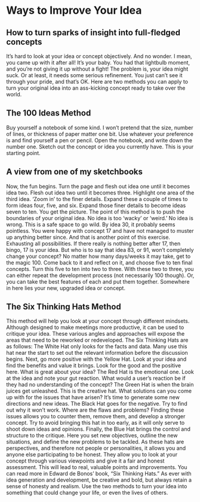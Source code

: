 Ways to Improve Your Idea
=========================
How to turn sparks of insight into full-fledged concepts
--------------------------------------------------------
It’s hard to look at your idea or concept objectively.
And no wonder. I mean, you came up with it after all! It’s your baby. You had that lightbulb moment, and you’re not giving it up without a fight!
The problem is, your idea might suck.
Or at least, it needs some serious refinement.
You just can’t see it through your pride, and that’s OK.
Here are two methods you can apply to turn your original idea into an ass-kicking concept ready to take over the world.

The 100 Ideas Method
--------------------
Buy yourself a notebook of some kind. I won’t pretend that the size, number of lines, or thickness of paper matter one bit.
Use whatever your preference is and find yourself a pen or pencil.
Open the notebook, and write down the number one. Sketch out the concept or idea you currently have. This is your starting point.

A view from one of my sketchbooks
---------------------------------
Now, the fun begins.
Turn the page and flesh out idea one until it becomes idea two. Flesh out idea two until it becomes three.
Highlight one area of the third idea. ‘Zoom in’ to the finer details. Expand these a couple of times to form ideas four, five, and six. Expand those finer details to become ideas seven to ten. You get the picture.
The point of this method is to push the boundaries of your original idea. No idea is too ‘wacky’ or ‘weird.’ No idea is wrong.
This is a safe space to go wild.
By idea 30, it probably seems pointless. You were happy with concept 17 and have not managed to muster up anything better since.
And that is another point of this exercise. Exhausting all possibilities. If there really is nothing better after 17, then bingo, 17 is your idea.
But who is to say that idea 83, or 91, won’t completely change your concept?
No matter how many days/weeks it may take, get to the magic 100. Come back to it and reflect on it, and choose five to ten final concepts.
Turn this five to ten into two to three.
With these two to three, you can either repeat the development process (not necessarily 100 though). Or, you can take the best features of each and put them together.
Somewhere in here lies your new, upgraded idea or concept.

The Six Thinking Hats Method
----------------------------
This method will help you look at your concept through different mindsets.
Although designed to make meetings more productive, it can be used to critique your idea. These various angles and approaches will expose the areas that need to be reworked or redeveloped.
The Six Thinking Hats are as follows:
The White Hat only looks for the facts and data. Many use this hat near the start to set out the relevant information before the discussion begins.
Next, go more positive with the Yellow Hat. Look at your idea and find the benefits and value it brings. Look for the good and the positive here. What is great about your idea?
The Red Hat is the emotional one. Look at the idea and note your gut reaction. What would a user’s reaction be if they had no understanding of the concept?
The Green Hat is when the brain juices get unleashed. This is the creative hat. What solutions can you come up with for the issues that have arisen? It’s time to generate some new directions and new ideas.
The Black Hat goes for the negative. Try to find out why it won’t work. Where are the flaws and problems? Finding these issues allows you to counter them, remove them, and develop a stronger concept. Try to avoid bringing this hat in too early, as it will only serve to shoot down ideas and opinions.
Finally, the Blue Hat brings the control and structure to the critique. Here you set new objectives, outline the new situations, and define the new problems to be tackled.
As these hats are perspectives, and therefore not people or personalities, it allows you and anyone else participating to be honest.
They allow you to look at your concept through various viewpoints and give it a fair and honest assessment. This will lead to real, valuable points and improvements.
You can read more in Edward de Bonos’ book, “Six Thinking Hats.”
As ever with idea generation and development, be creative and bold, but always retain a sense of honesty and realism.
Use the two methods to turn your idea into something that could change your life, or even the lives of others.
